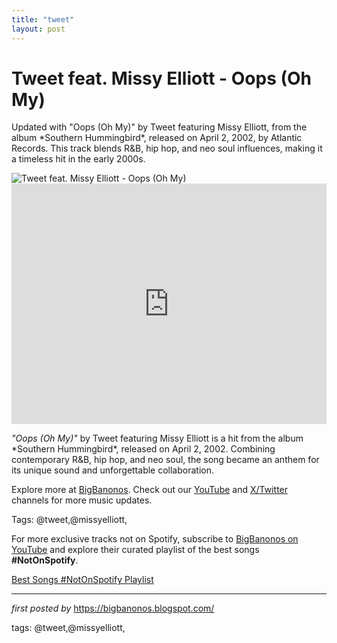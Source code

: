 ```yaml
---
title: "tweet"
layout: post
---
```

<!-- Title of the Post -->
<h1 >Tweet feat. Missy Elliott - Oops (Oh My)</h1> <!-- Introductory Text -->
<p >Updated with "Oops (Oh My)" by Tweet featuring Missy Elliott, from the album *Southern Hummingbird*, released on April 2, 2002, by Atlantic Records. This track blends R&B, hip hop, and neo soul influences, making it a timeless hit in the early 2000s.</p> <!-- Featured Image -->
<div > <img src="https://i1.sndcdn.com/artworks-000019338588-cx2b3z-t500x500.jpg" alt="Tweet feat. Missy Elliott - Oops (Oh My)" />
</div> <!-- YouTube Video Embed -->
<div > <iframe width="100%" height="385" src="https://www.youtube.com/embed/P5rqNyulfsQ" title="Tweet feat. Missy Elliott ÃƒÂ¢Ã¢â€šÂ¬Ã…Â½â€“ Oops (Oh My) (Official Video)" frameborder="0" allow="accelerometer; autoplay; clipboard-write; encrypted-media; gyroscope; picture-in-picture; web-share" referrerpolicy="strict-origin-when-cross-origin" allowfullscreen></iframe>
</div> <!-- Song Information -->
<div > <p><em>"Oops (Oh My)"</em> by Tweet featuring Missy Elliott is a hit from the album *Southern Hummingbird*, released on April 2, 2002. Combining contemporary R&B, hip hop, and neo soul, the song became an anthem for its unique sound and unforgettable collaboration.</p>
</div> <!-- Footer Links -->
<div > <p>Explore more at <a href="https://bigbanonos.blogspot.com/" target="_blank">BigBanonos</a>. Check out our <a href="https://www.youtube.com/@BigBanonos" target="_blank">YouTube</a> and <a href="https://x.com/bigbanonos" target="_blank">X/Twitter</a> channels for more music updates.</p>
</div> <!-- Tags -->
<p >Tags: @tweet,@missyelliott,</p>


<!--Subscribe and Playlist Links-->
<div>
    <p>For more exclusive tracks not on Spotify, subscribe to <a href="https://www.youtube.com/@BigBanonos" target="_blank">BigBanonos on YouTube</a> and explore their curated playlist of the best songs <strong>#NotOnSpotify</strong>.</p>
    <p><a href="https://www.youtube.com/playlist?list=PLtuNtuTatqI0kFahUCbtbfenC_ET5O_tr" target="_blank">Best Songs #NotOnSpotify Playlist<br /></a></p></div>

<hr />

<p><em>first posted by</em> <a href="https://bigbanonos.blogspot.com/" rel="noopener" target="_new">https://bigbanonos.blogspot.com/</a></p>

<p>tags: @tweet,@missyelliott,</p>
